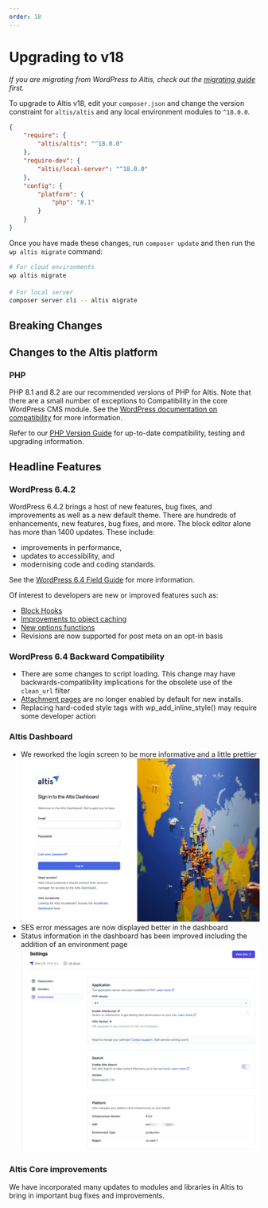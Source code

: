```yaml
---
order: 18
---
```


# Upgrading to v18

_If you are migrating from WordPress to Altis, check out
the [migrating guide](../migrating/) first._

To upgrade to Altis v18, edit your `composer.json` and change the version
constraint for `altis/altis` and any local environment modules to `^18.0.0`.

```json
{
    "require": {
        "altis/altis": "^18.0.0"
    },
    "require-dev": {
        "altis/local-server": "^18.0.0"
    },
    "config": {
        "platform": {
            "php": "8.1"
        }
    }
}
```

Once you have made these changes, run `composer update` and then run
the `wp altis migrate` command:

```sh
# For cloud environments
wp altis migrate

# For local server
composer server cli -- altis migrate
```

## Breaking Changes

## Changes to the Altis platform

### PHP

PHP 8.1 and 8.2 are our recommended versions of PHP for Altis. Note that there are a small number of exceptions to
Compatibility in the core WordPress CMS module. See the [WordPress
documentation on compatibility](https://make.wordpress.org/core/handbook/references/php-compatibility-and-wordpress-versions/)
for more information.

Refer to our [PHP Version Guide](docs://guides/updating-php/) for up-to-date
compatibility, testing and upgrading information.

## Headline Features

### WordPress 6.4.2

WordPress 6.4.2 brings a host of new features, bug fixes, and improvements as well as a new default theme. There are
hundreds of enhancements, new features, bug fixes, and more. The block editor alone has more than 1400 updates. These
include:

- improvements in performance,
- updates to accessibility, and
- modernising code and coding standards.

See the
[WordPress 6.4 Field Guide](https://make.wordpress.org/core/2023/10/23/wordpress-6-4-field-guide/) for more
information.

Of interest to developers are new or improved features such as:

- [Block Hooks](https://make.wordpress.org/core/2023/10/15/introducing-block-hooks-for-dynamic-blocks/)
- [Improvements to object caching](https://make.wordpress.org/core/2023/10/17/improvements-to-object-caching-in-wordpress-6-4/)
- [New options functions](https://make.wordpress.org/core/2023/10/17/new-option-functions-in-6-4/)
- Revisions are now supported for post meta on an opt-in basis

### WordPress 6.4 Backward Compatibility

- There are some changes to script loading. This change may have backwards-compatibility implications for the obsolete
  use of the `clean_url` filter
- [Attachment pages](https://make.wordpress.org/core/2023/10/16/changes-to-attachment-pages/) are no longer enabled by
  default for new installs.
- Replacing hard-coded style tags with wp_add_inline_style() may require some developer action

### Altis Dashboard

- We reworked the login screen to be more informative and a little prettier
  ![Screen shot of the new login screen](../assets/altis-login-screen.png)
- SES error messages are now displayed better in the dashboard
- Status information in the dashboard has been improved including the addition of an environment page
  ![Environment page, showing Application, Search and Platform information](../assets/altis-dashboard-environment.png)

### Altis Core improvements

We have incorporated many updates to modules and libraries in Altis to bring in important bug fixes and improvements.
